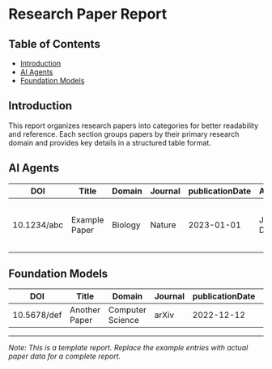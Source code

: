 # Research Paper Report  

## Table of Contents  
- [Introduction](#introduction)  
- [AI Agents](#ai-agents)  
- [Foundation Models](#foundation-models)  

## Introduction  
This report organizes research papers into categories for better readability and reference. Each section groups papers by their primary research domain and provides key details in a structured table format.  

## AI Agents  
| DOI | Title | Domain | Journal | publicationDate | Authors | Affiliations |  
|-----|-------|--------|---------|----------------|---------|--------------|  
| 10.1234/abc | Example Paper | Biology | Nature | 2023-01-01 | John Doe | University of California, Los Angeles |  

## Foundation Models  
| DOI | Title | Domain | Journal | publicationDate | Authors | Affiliations |  
|-----|-------|--------|---------|----------------|---------|--------------|  
| 10.5678/def | Another Paper | Computer Science | arXiv | 2022-12-12 | Jane Smith | University of Oxford |  

---

*Note: This is a template report. Replace the example entries with actual paper data for a complete report.*